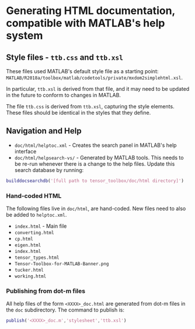 # Generating HTML documentation, compatible with MATLAB's help system

## Style files - `ttb.css` and `ttb.xsl`

These files used MATLAB's default style file as a starting point: `MATLAB/R2018a/toolbox/matlab/codetools/private/mxdom2simplehtml.xsl`.

In particular, `ttb.xsl` is derived from that file, and it may need to be updated in
the future to conform to changes in MATLAB. 

The file `ttb.css` is derived from `ttb.xsl`, capturing the style elements.
These files should be identical in the styles that they define.

## Navigation and Help

* `doc/html/helptoc.xml` - Creates the search panel in MATLAB's help interface
* `doc/html/helpsearch-vs/` - Generated by MATLAB tools. This needs to be re-run whenever there is a change to the help files. Update this search database by running:

```matlab
builddocsearchdb('[full path to tensor_toolbox/doc/html directory]')
```

### Hand-coded HTML

The following files live in `doc/html`, are hand-coded. New files need to also be added to `helptoc.xml`.

* `index.html` - Main file
* `converting.html` 
* `cp.html`
* `eigen.html`
* `index.html`
* `tensor_types.html`
* `Tensor-Toolbox-for-MATLAB-Banner.png`
* `tucker.html`
* `working.html`

### Publishing from dot-m files

All help files of the form `<XXXX>_doc.html` are generated from dot-m files in the `doc` subdirectory.
The command to publish is:

```matlab
publish('<XXXX>_doc.m','stylesheet','ttb.xsl')
```

